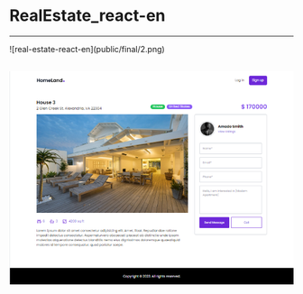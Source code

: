 # RealEstate_react-en

<hr>
![real-estate-react-en](public/final/2.png) <br /> <br />

![real-estate-react-en](public/final/1.png)

